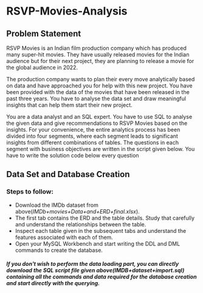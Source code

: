 # RSVP-Movies-Analysis
## Problem Statement

RSVP Movies is an Indian film production company which has produced many super-hit movies. They have usually released movies for the Indian audience but for their next project, they are planning to release a movie for the global audience in 2022.

The production company wants to plan their every move analytically based on data and have approached you for help with this new project. You have been provided with the data of the movies that have been released in the past three years. You have to analyse the data set and draw meaningful insights that can help them start their new project. 

You are a data analyst and an SQL expert. You have to use SQL to analyse the given data and give recommendations to RSVP Movies based on the insights. For your convenience, the entire analytics process has been divided into four segments, where each segment leads to significant insights from different combinations of tables. The questions in each segment with business objectives are written in the script given below. You have to write the solution code below every question

## Data Set and Database Creation

### Steps to follow:

* Download the IMDb dataset from above(<i>IMDb+movies+Data+and+ERD+final.xlsx</i>).
* The first tab contains the ERD and the table details. Study that carefully and understand the relationships between the table.
* Inspect each table given in the subsequent tabs and understand the features associated with each of them.
* Open your MySQL Workbench and start writing the DDL and DML commands to create the database.
 
<h5><i>If you don't wish to perform the data loading part, you can directly download the SQL script file given above(IMDB+dataset+import.sql) containing all the commands and data required for the database creation and start directly with the querying.</i></h5>
